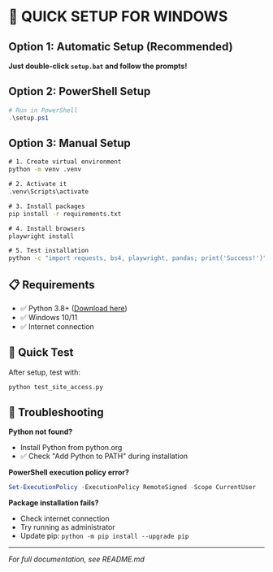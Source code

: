 # 🚀 QUICK SETUP FOR WINDOWS

## Option 1: Automatic Setup (Recommended)
**Just double-click `setup.bat` and follow the prompts!**

## Option 2: PowerShell Setup
```powershell
# Run in PowerShell
.\setup.ps1
```

## Option 3: Manual Setup
```cmd
# 1. Create virtual environment
python -m venv .venv

# 2. Activate it
.venv\Scripts\activate

# 3. Install packages
pip install -r requirements.txt

# 4. Install browsers
playwright install

# 5. Test installation
python -c "import requests, bs4, playwright, pandas; print('Success!')"
```

## 📋 Requirements
- ✅ Python 3.8+ ([Download here](https://www.python.org/downloads/))
- ✅ Windows 10/11
- ✅ Internet connection

## 🎯 Quick Test
After setup, test with:
```cmd
python test_site_access.py
```

## 🔧 Troubleshooting
**Python not found?**
- Install Python from python.org
- ✅ Check "Add Python to PATH" during installation

**PowerShell execution policy error?**
```powershell
Set-ExecutionPolicy -ExecutionPolicy RemoteSigned -Scope CurrentUser
```

**Package installation fails?**
- Check internet connection
- Try running as administrator
- Update pip: `python -m pip install --upgrade pip`

---
*For full documentation, see README.md*
